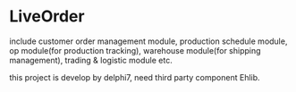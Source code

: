 # LiveOrder
include customer order management module, production schedule module, op
module(for production tracking), warehouse module(for shipping
management), trading & logistic module etc.

this project is develop by delphi7, need third party component Ehlib.
